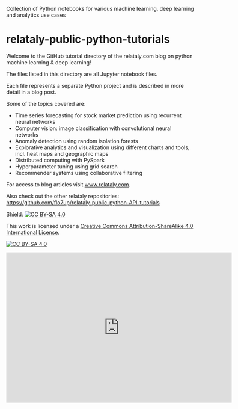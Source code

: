 Collection of Python notebooks for various machine learning, deep learning and analytics use cases

# relataly-public-python-tutorials
Welcome to the GitHub tutorial directory of the relataly.com blog on python machine learning & deep learning!

The files listed in this directory are all Jupyter notebook files.

Each file represents a separate Python project and is described in more detail in a blog post.

Some of the topics covered are:
- Time series forecasting for stock market prediction using recurrent neural networks 
- Computer vision: image classification with convolutional neural networks
- Anomaly detection using random isolation forests
- Explorative analytics and visualization using different charts and tools, incl. heat maps and geographic maps 
- Distributed computing with PySpark 
- Hyperparameter tuning using grid search
- Recommender systems using collaborative filtering

For access to blog articles visit www.relataly.com.

Also check out the other relataly repositories:
https://github.com/flo7up/relataly-public-python-API-tutorials

Shield: [![CC BY-SA 4.0][cc-by-sa-shield]][cc-by-sa]

This work is licensed under a
[Creative Commons Attribution-ShareAlike 4.0 International License][cc-by-sa].

[![CC BY-SA 4.0][cc-by-sa-image]][cc-by-sa]

[cc-by-sa]: http://creativecommons.org/licenses/by-sa/4.0/
[cc-by-sa-image]: https://licensebuttons.net/l/by-sa/4.0/88x31.png
[cc-by-sa-shield]: https://img.shields.io/badge/License-CC%20BY--SA%204.0-lightgrey.svg

<iframe style="width:100%;height:auto;min-width:600px;min-height:400px;" src="https://star-history.com/embed?secret=#flo7up/relataly-public-python-tutorials&Date" frameBorder="0"></iframe>
